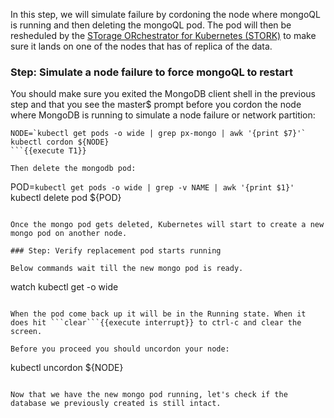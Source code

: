 In this step, we will simulate failure by cordoning the node where mongoQL is running and then deleting the mongoQL pod. The pod will then be resheduled by the [STorage ORchestrator for Kubernetes (STORK)](https://github.com/libopenstorage/stork/) to make sure it lands on one of the nodes that has of replica of the data.

### Step: Simulate a node failure to force mongoQL to restart

You should make sure you exited the MongoDB client shell in the previous step and that you see the master$ prompt before you cordon the node where MongoDB is running to simulate a node failure or network partition:
```
NODE=`kubectl get pods -o wide | grep px-mongo | awk '{print $7}'`
kubectl cordon ${NODE}
```{{execute T1}}

Then delete the mongodb pod:
```
POD=`kubectl get pods -o wide | grep -v NAME | awk '{print $1}'`
kubectl delete pod ${POD}
```{{execute T1}}

Once the mongo pod gets deleted, Kubernetes will start to create a new mongo pod on another node.

### Step: Verify replacement pod starts running

Below commands wait till the new mongo pod is ready.
```
watch kubectl get  -o wide
```{{execute T1}}

When the pod come back up it will be in the Running state. When it does hit ```clear```{{execute interrupt}} to ctrl-c and clear the screen.

Before you proceed you should uncordon your node:
```
kubectl uncordon ${NODE}
```{{execute T1}}

Now that we have the new mongo pod running, let's check if the database we previously created is still intact.
